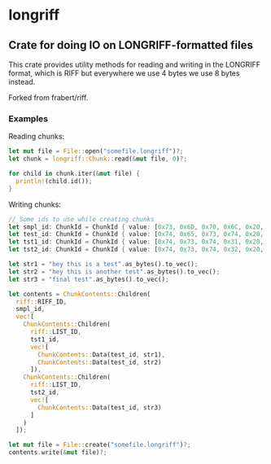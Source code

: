 # longriff

## Crate for doing IO on LONGRIFF-formatted files

This crate provides utility methods for reading and writing in the LONGRIFF format,
which is RIFF but everywhere we use 4 bytes we use 8 bytes instead.

Forked from frabert/riff.

### Examples

Reading chunks:

````rust
let mut file = File::open("somefile.longriff")?;
let chunk = longriff::Chunk::read(&mut file, 0)?;

for child in chunk.iter(&mut file) {
  println!(child.id());
}
````

Writing chunks:

````rust
// Some ids to use while creating chunks
let smpl_id: ChunkId = ChunkId { value: [0x73, 0x6D, 0x70, 0x6C, 0x20, 0x20, 0x20, 0x20] };
let test_id: ChunkId = ChunkId { value: [0x74, 0x65, 0x73, 0x74, 0x20, 0x20, 0x20, 0x20] };
let tst1_id: ChunkId = ChunkId { value: [0x74, 0x73, 0x74, 0x31, 0x20, 0x20, 0x20, 0x20] };
let tst2_id: ChunkId = ChunkId { value: [0x74, 0x73, 0x74, 0x32, 0x20, 0x20, 0x20, 0x20] };

let str1 = "hey this is a test".as_bytes().to_vec();
let str2 = "hey this is another test".as_bytes().to_vec();
let str3 = "final test".as_bytes().to_vec();

let contents = ChunkContents::Children(
  riff::RIFF_ID,
  smpl_id,
  vec![
    ChunkContents::Children(
      riff::LIST_ID,
      tst1_id,
      vec![
        ChunkContents::Data(test_id, str1),
        ChunkContents::Data(test_id, str2)
      ]),
    ChunkContents::Children(
      riff::LIST_ID,
      tst2_id,
      vec![
        ChunkContents::Data(test_id, str3)
      ]
    )
  ]);

let mut file = File::create("somefile.longriff")?;
contents.write(&mut file)?;
````
